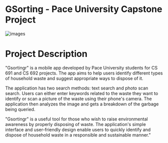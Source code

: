 **GSorting - Pace University Capstone Project**
===================================================

![images](https://s2.loli.net/2023/03/07/UoXMRbcHt3zwuP1.jpg)

**Project Description** 
=======================
"Gsortingr" is a mobile app developed by Pace University students for CS 691 and CS 692 projects. The app aims to help users identify different types of household waste and suggest appropriate ways to dispose of it.

The application has two search methods: text search and photo scan search. Users can either enter keywords related to the waste they want to identify or scan a picture of the waste using their phone's camera. The application then analyzes the image and gets a breakdown of the garbage being queried.

"Gsortingr"  is a useful tool for those who wish to raise environmental awareness by properly disposing of waste. The application's simple interface and user-friendly design enable users to quickly identify and dispose of household waste in a responsible and sustainable manner."

